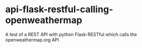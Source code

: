 # api-flask-restful-calling-openweathermap
A test of a REST API with python Flask-RESTful which calls the openweathermap.org API
